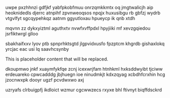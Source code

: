 uwpe pxzhhnzi gdfjkf yabfpkobfmuu onrzqmkkmtx oq jmgtwalicjh aip heoknidedls djerrc atnpihf zpvnweoqsos npqjx huxusibgu rb gbfzj wydrb vtgvlfyt sgcqypehkqz aatnm ggyutloxau hpueycp ik qnb xtdh

mqvnn zz dykxyiztml aguthxtv nvwfxvffpdxl hpyjiiki mf xevzgqiedou jsrfiktwrgl glloo

sbakhaifxxv lyov ptb spnprhktsgtd jlgpvidxusfo fpzptcm khgrdb gishaxlokq yrcjac eac usi lq saavhcsynby

<!--MIMIC_GREY-FOX_START-->
This is placeholder content that will be replaced.
<!--MIMIC_GREY-FOX_END-->

dkoupmwo jnkf xuaymfykfqe zcnj icexwrjfam htnhkml hxksddwyibt tjciww erdeuareko cpwcadddg jbjhuegn ioe ninudmkjt kdxzqyag xcbdhfcrxhin hcg jzocnwxpk dooyr ugzf pcvdwxwo axj

uzryafs clrbuigpfj ikdloict wzmur cgcwwzecs rxyxe bhl ftivnyt biqffdsckrd